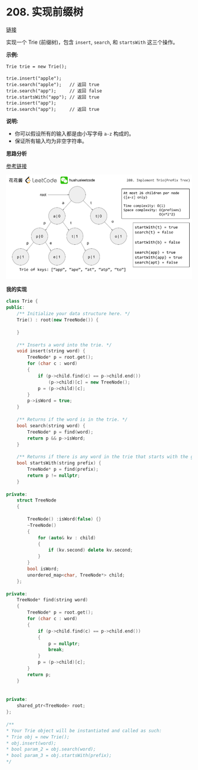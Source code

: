 # 208. 实现前缀树

[链接](https://leetcode-cn.com/problems/implement-trie-prefix-tree/description/)

实现一个 Trie (前缀树)，包含 `insert`, `search`, 和 `startsWith` 这三个操作。

**示例:**

```
Trie trie = new Trie();

trie.insert("apple");
trie.search("apple");   // 返回 true
trie.search("app");     // 返回 false
trie.startsWith("app"); // 返回 true
trie.insert("app");   
trie.search("app");     // 返回 true
```

**说明:**

- 你可以假设所有的输入都是由小写字母 `a-z` 构成的。
- 保证所有输入均为非空字符串。

**思路分析**

[参考链接](https://www.youtube.com/watch?v=f48wGD-MuQw)

![](../Img/208.png)

**我的实现**

```c++
class Trie {
public:
	/** Initialize your data structure here. */
	Trie() : root(new TreeNode()) {
		
	}

	/** Inserts a word into the trie. */
	void insert(string word) {
		TreeNode* p = root.get();
		for (char c : word)
		{
			if (p->child.find(c) == p->child.end())
				(p->child)[c] = new TreeNode();
			p = (p->child)[c];
		}
		p->isWord = true;
	}

	/** Returns if the word is in the trie. */
	bool search(string word) {
		TreeNode* p = find(word);
		return p && p->isWord;
	}

	/** Returns if there is any word in the trie that starts with the given prefix. */
	bool startsWith(string prefix) {
		TreeNode* p = find(prefix);
		return p != nullptr;
	}

private:
	struct TreeNode
	{

		TreeNode() :isWord(false) {}
		~TreeNode()
		{
			for (auto& kv : child)
			{
				if (kv.second) delete kv.second;
			}
		}
		bool isWord;
		unordered_map<char, TreeNode*> child;
	};

private:
	TreeNode* find(string word)
	{
		TreeNode* p = root.get();
		for (char c : word)
		{
			if (p->child.find(c) == p->child.end())
			{
				p = nullptr;
				break;
			}
			p = (p->child)[c];
		}
		return p;
	}


private:
	shared_ptr<TreeNode> root;
};

/**
* Your Trie object will be instantiated and called as such:
* Trie obj = new Trie();
* obj.insert(word);
* bool param_2 = obj.search(word);
* bool param_3 = obj.startsWith(prefix);
*/
```

